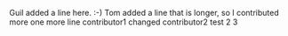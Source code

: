 Guil added a line here. :-) 
Tom added a line that is longer, so I contributed more
one more line
contributor1 changed
contributor2
test
2
3
